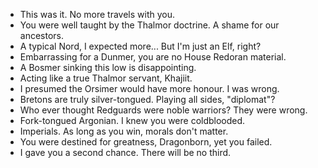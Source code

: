 - This was it. No more travels with you.
- You were well taught by the Thalmor doctrine. A shame for our ancestors.
- A typical Nord, I expected more... But I'm just an Elf, right?
- Embarrassing for a Dunmer, you are no House Redoran material.
- A Bosmer sinking this low is disappointing.
- Acting like a true Thalmor servant, Khajiit.
- I presumed the Orsimer would have more honour. I was wrong.
- Bretons are truly silver-tongued. Playing all sides, "diplomat"?
- Who ever thought Redguards were noble warriors? They were wrong.
- Fork-tongued Argonian. I knew you were coldblooded.
- Imperials. As long as you win, morals don't matter.
- You were destined for greatness, Dragonborn, yet you failed.
- I gave you a second chance. There will be no third.

